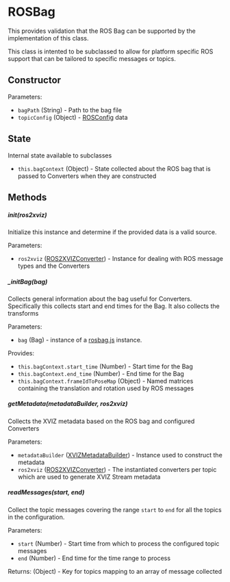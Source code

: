 # ROSBag

This provides validation that the ROS Bag can be supported by the implementation
of this class.

This class is intented to be subclassed to allow for platform specific
ROS support that can be tailored to specific messages or topics.

## Constructor

Parameters:

- `bagPath` (String) - Path to the bag file
- `topicConfig` (Object) - [ROSConfig](/docs/api-reference/ros/ros-config.md) data

## State

Internal state available to subclasses

- `this.bagContext` (Object) - State collected about the ROS bag that is passed to Converters when they are constructed

## Methods

##### init(ros2xviz) 

Initialize this instance and determine if the provided data is a valid source.

Parameters:

- `ros2xviz` ([ROS2XVIZConverter](/docs/api-reference/ros/ros-2-xviz-converter.md)) - Instance for dealing with ROS message types and the Converters

##### _initBag(bag) 

Collects general information about the bag useful for Converters.
Specifically this collects start and end times for the Bag.  It also
collects the transforms

Parameters:

- `bag` (Bag) - instance of a [rosbag.js](https://github.com/cruise-automation/rosbag.js) instance.

Provides:

- `this.bagContext.start_time` (Number) - Start time for the Bag
- `this.bagContext.end_time` (Number) - End time for the Bag
- `this.bagContext.frameIdToPoseMap` (Object) - Named matrices containing the translation and rotation used by ROS messages

##### getMetadata(metadataBuilder, ros2xviz) 

Collects the XVIZ metadata based on the ROS bag and configured Converters

Parameters:

- `metadataBuilder` ([XVIZMetadataBuilder](/docs/api-reference/xviz-metadata-builder.md)) - Instance used to construct the metadata
- `ros2xviz` ([ROS2XVIZConverter](/docs/api-reference/ros/ros-2-xviz-converter.md)) - The instantiated converters per topic which are used to generate XVIZ Stream metadata

##### readMessages(start, end)

Collect the topic messages covering the range `start` to `end` 
for all the topics in the configuration.

Parameters:

- `start` (Number) - Start time from which to process the configured topic messages
- `end` (Number) - End time for the time range to process

Returns: (Object) - Key for topics mapping to an array of message collected
